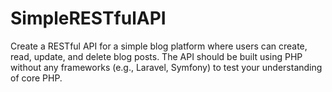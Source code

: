 # SimpleRESTfulAPI
Create a RESTful API for a simple blog platform where users can create, read, update, and delete blog posts. The API should be built using PHP without any frameworks (e.g., Laravel, Symfony) to test your understanding of core PHP.
